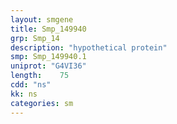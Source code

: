```yaml
---
layout: smgene
title: Smp_149940
grp: Smp_14
description: "hypothetical protein"
smp: Smp_149940.1
uniprot: "G4VI36"
length:    75
cdd: "ns"
kk: ns
categories: sm
---
```

